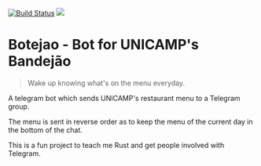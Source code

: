 [![Build Status](https://travis-ci.com/tiberiusferreira/botejao.svg?branch=master)](https://travis-ci.com/tiberiusferreira/botejao)
[![](https://img.shields.io/badge/telegram%20channel-t.me/botejao_unicamp-blueviolet)](https://t.me/botejao_unicamp)

# Botejao - Bot for UNICAMP's Bandejão 
> Wake up knowing what's on the menu everyday.

A telegram bot which sends UNICAMP's restaurant menu to a Telegram group.

The menu is sent in reverse order as to keep the menu of the current day in the bottom of the chat.

This is a fun project to teach me Rust and get people involved with Telegram. 

